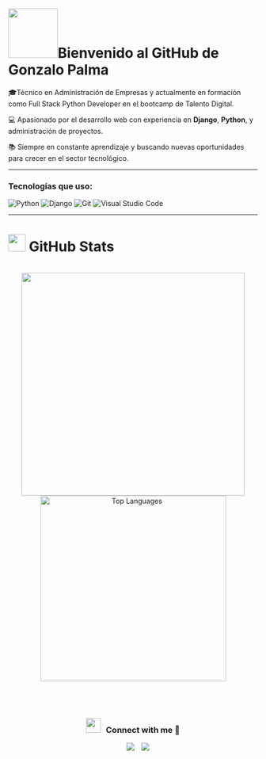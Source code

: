 # <img src="https://media.giphy.com/media/fwbzI2kV3Qrlpkh59e/giphy.gif" width="100"/>Bienvenido al GitHub de Gonzalo Palma       


🎓Técnico en Administración de Empresas y actualmente en formación como Full Stack Python Developer en el bootcamp de Talento Digital.

💻 Apasionado por el desarrollo web con experiencia en **Django**, **Python**, y administración de proyectos.

📚 Siempre en constante aprendizaje y buscando nuevas oportunidades para crecer en el sector tecnológico.

---

### Tecnologías que uso:
![Python](https://img.shields.io/badge/Python-3.8-blue?style=for-the-badge&logo=python)
![Django](https://img.shields.io/badge/Django-3.2-green?style=for-the-badge&logo=django)
![Git](https://img.shields.io/badge/Git-F05032?style=for-the-badge&logo=git&logoColor=white)
![Visual Studio Code](https://img.shields.io/badge/Visual%20Studio%20Code-0078d7.svg?style=for-the-badge&logo=visual-studio-code&logoColor=white)



---

# <img src="https://media.giphy.com/media/iY8CRBdQXODJSCERIr/giphy.gif" width="35"><b> GitHub Stats </b>
<br>

<div align="center">

<a href="https://github.com/gonzalohc43/">
  <img src="https://github-readme-stats.vercel.app/api?username=gonzalohc43&include_all_commits=true&count_private=true&show_icons=true&line_height=20&title_color=7A7ADB&icon_color=2234AE&text_color=D3D3D3&bg_color=0,000000,130F40" width="450" />
  <img src="https://github-readme-stats.vercel.app/api/top-langs?username=gonzalohc43&show_icons=true&locale=en&layout=compact&line_height=20&title_color=7A7ADB&icon_color=2234AE&text_color=D3D3D3&bg_color=0,000000,130F40" width="375" alt="Top Languages"/>
  
</a>
</div>

<br>
<br>
<br>
<h3 align="center" > <img src="https://media.giphy.com/media/iY8CRBdQXODJSCERIr/giphy.gif" width="30" height="30" style="margin-right: 10px;">Connect with me 🤝 </h3>

<div align="center"  class="icons-social" style="margin-left: 10px;">
<a style="margin-left: 10px;"  target="_blank" href="www.linkedin.com/in/gonzalo">
			<img src="https://img.icons8.com/doodle/40/000000/linkedin--v2.png"></a>
<a style="margin-left: 10px;" target="_blank" href="https://github.com/gonzalohc43">
		<img src="https://img.icons8.com/doodle/40/000000/github--v1.png"></a>



</div>
